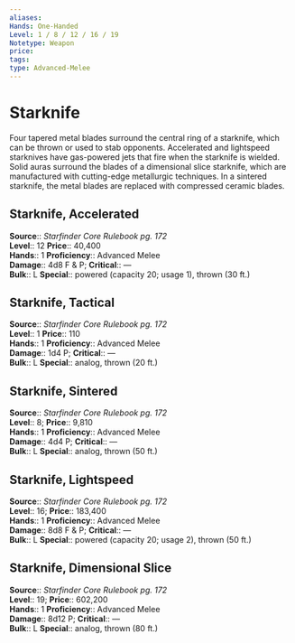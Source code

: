```yaml
---
aliases: 
Hands: One-Handed
Level: 1 / 8 / 12 / 16 / 19
Notetype: Weapon
price: 
tags: 
type: Advanced-Melee
---
```


# Starknife

Four tapered metal blades surround the central ring of a starknife, which can be thrown or used to stab opponents. Accelerated and lightspeed starknives have gas-powered jets that fire when the starknife is wielded. Solid auras surround the blades of a dimensional slice starknife, which are manufactured with cutting-edge metallurgic techniques. In a sintered starknife, the metal blades are replaced with compressed ceramic blades.  

## Starknife, Accelerated

**Source**:: _Starfinder Core Rulebook pg. 172_  
**Level**:: 12
**Price**:: 40,400  
**Hands**:: 1
**Proficiency**:: Advanced Melee  
**Damage**:: 4d8 F & P;
**Critical**:: —  
**Bulk**:: L
**Special**:: powered (capacity 20; usage 1), thrown (30 ft.)

## Starknife, Tactical

**Source**:: _Starfinder Core Rulebook pg. 172_  
**Level**:: 1
**Price**:: 110  
**Hands**:: 1
**Proficiency**:: Advanced Melee  
**Damage**:: 1d4 P;
**Critical**:: —  
**Bulk**:: L
**Special**:: analog, thrown (20 ft.)

## Starknife, Sintered

**Source**:: _Starfinder Core Rulebook pg. 172_  
**Level**:: 8;
**Price**:: 9,810  
**Hands**:: 1
**Proficiency**:: Advanced Melee  
**Damage**:: 4d4 P;
**Critical**:: —  
**Bulk**:: L
**Special**:: analog, thrown (50 ft.)

## Starknife, Lightspeed

**Source**:: _Starfinder Core Rulebook pg. 172_  
**Level**:: 16;
**Price**:: 183,400  
**Hands**:: 1
**Proficiency**:: Advanced Melee  
**Damage**:: 8d8 F & P;
**Critical**:: —  
**Bulk**:: L
**Special**:: powered (capacity 20; usage 2), thrown (50 ft.)

## Starknife, Dimensional Slice

**Source**:: _Starfinder Core Rulebook pg. 172_  
**Level**:: 19;
**Price**:: 602,200  
**Hands**:: 1
**Proficiency**:: Advanced Melee  
**Damage**:: 8d12 P;
**Critical**:: —  
**Bulk**:: L
**Special**:: analog, thrown (80 ft.)
